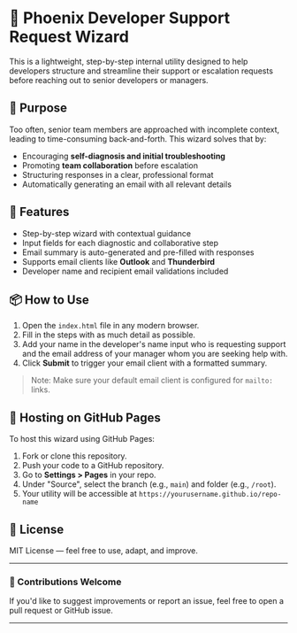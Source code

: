 # 🧭 Phoenix Developer Support Request Wizard

This is a lightweight, step-by-step internal utility designed to help developers structure and streamline their support or escalation requests before reaching out to senior developers or managers.

## 🌟 Purpose

Too often, senior team members are approached with incomplete context, leading to time-consuming back-and-forth. This wizard solves that by:

- Encouraging **self-diagnosis and initial troubleshooting**
- Promoting **team collaboration** before escalation
- Structuring responses in a clear, professional format
- Automatically generating an email with all relevant details

## 🧰 Features

- Step-by-step wizard with contextual guidance
- Input fields for each diagnostic and collaborative step
- Email summary is auto-generated and pre-filled with responses
- Supports email clients like **Outlook** and **Thunderbird**
- Developer name and recipient email validations included

## 📦 How to Use

1. Open the `index.html` file in any modern browser.
2. Fill in the steps with as much detail as possible.
3. Add your name in the developer's name input who is requesting support and the email address of your manager whom you are seeking help with.
4. Click **Submit** to trigger your email client with a formatted summary.

> Note: Make sure your default email client is configured for `mailto:` links.

## 🚀 Hosting on GitHub Pages

To host this wizard using GitHub Pages:

1. Fork or clone this repository.
2. Push your code to a GitHub repository.
3. Go to **Settings > Pages** in your repo.
4. Under "Source", select the branch (e.g., `main`) and folder (e.g., `/root`).
5. Your utility will be accessible at `https://yourusername.github.io/repo-name`

## 📄 License

MIT License — feel free to use, adapt, and improve.

---

### 👏 Contributions Welcome

If you'd like to suggest improvements or report an issue, feel free to open a pull request or GitHub issue.

---
